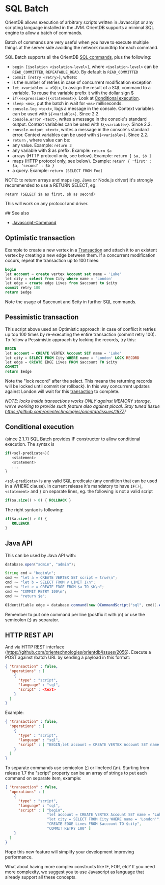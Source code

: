 # SQL Batch

OrientDB allows execution of arbitrary scripts written in Javascript or any scripting language installed in the JVM. OrientDB supports a minimal SQL engine to allow a batch of commands.

Batch of commands are very useful when you have to execute multiple things at the server side avoiding the network roundtrip for each command.

SQL Batch supports all the OrientDB [SQL commands](SQL.md), plus the following:
- ```begin [isolation <isolation-level>]```, where `<isolation-level>` can be `READ_COMMITTED`, `REPEATABLE_READ`. By default is `READ_COMMITTED`
- ```commit [retry <retry>]```, where:
 - <retry> is the number of retries in case of concurrent modification exception
- ```let <variable> = <SQL>```, to assign the result of a SQL command to a variable. To reuse the variable prefix it with the dollar sign $
- ```if(<expression>){<statememt>}```. Look at [Conditional execution](SQL-batch.md#conditional-execution).
- ```sleep <ms>```, put the batch in wait for `<ms>` milliseconds.
- ```console.log <text>```, logs a message in the console. Context variables can be used with `${<variable>}`. Since 2.2.
- ```console.error <text>```, writes a message in the console's standard output. Context variables can be used with `${<variable>}`. Since 2.2.
- ```console.output <text>```, writes a message in the console's standard error. Context variables can be used with `${<variable>}`. Since 2.2.
- ```return``` <value>, where value can be:
 - any value. Example: ```return 3```
 - any variable with $ as prefix. Example: ```return $a```
 - arrays (HTTP protocol only, see below). Example: ```return [ $a, $b ]```
 - maps (HTTP protocol only, see below). Example: ```return { 'first' : $a, 'second' : $b }```
 - a query. Example: ```return (SELECT FROM Foo)```  
 
 NOTE: to return arrays and maps (eg. Java or Node.js driver) it's strongly recommended to use a RETURN SELECT, eg.  

```
return (SELECT $a as first, $b as second)
```

This will work on any protocol and driver.


## See also
- [Javascript-Command](Javascript-Command.md)

## Optimistic transaction

Example to create a new vertex in a [Transaction](Transactions.md) and attach it to an existent vertex by creating a new edge between them. If a concurrent modification occurs, repeat the transaction up to 100 times:

```sql
begin
let account = create vertex Account set name = 'Luke'
let city = select from City where name = 'London'
let edge = create edge Lives from $account to $city
commit retry 100
return $edge
```

Note the usage of $account and $city in further SQL commands.

## Pessimistic transaction

This script above used an Optimistic approach: in case of conflict it retries up top 100 times by re-executing the entire transaction (commit retry 100). To follow a Pessimistic approach by locking the records, try this:

```sql
BEGIN
let account = CREATE VERTEX Account SET name = 'Luke'
let city = SELECT FROM City WHERE name = 'London' LOCK RECORD
let edge = CREATE EDGE Lives FROM $account TO $city
COMMIT
return $edge
```

Note the "lock record" after the select. This means the returning records will be locked until commit (or rollback). In this way concurrent updates against London will wait for this [transaction](Transactions.md) to complete.

_NOTE: locks inside transactions works ONLY against MEMORY storage, we're working to provide such feature also against plocal. Stay tuned (Issue https://github.com/orientechnologies/orientdb/issues/1677)_


## Conditional execution 
(since 2.1.7)
SQL Batch provides IF constructor to allow conditional execution.
The syntax is

```sql
if(<sql-predicate>){
   <statement>
   <statement>
   ...
}
```
`<sql-predicate>` is any valid SQL predicate (any condition that can be used in a WHERE clause).
In current release it's mandatory to have `IF(){`, `<statement>` and `}` on separate lines, eg. the following is not a valid script

```sql
if($a.size() > 0) { ROLLBACK }
```
The right syntax is following:
```sql
if($a.size() > 0) { 
   ROLLBACK 
}
```

## Java API

This can be used by Java API with:
```java
database.open("admin", "admin");

String cmd = "begin\n";
cmd += "let a = CREATE VERTEX SET script = true\n";
cmd += "let b = SELECT FROM v LIMIT 1\n";
cmd += "let e = CREATE EDGE FROM $a TO $b\n";
cmd += "COMMIT RETRY 100\n";
cmd += "return $e";

OIdentifiable edge = database.command(new OCommandScript("sql", cmd)).execute();
```

Remember to put one command per line (postfix it with \n) or use the semicolon (;) as separator.

## HTTP REST API

And via HTTP REST interface (https://github.com/orientechnologies/orientdb/issues/2056). Execute a POST against /batch URL by sending a payload in this format:

```json
{ "transaction" : false,
  "operations" : [
    {
      "type" : "script",
      "language" : "sql",
      "script" : <text>
    }
  ]
}
```

Example:

```json
{ "transaction" : false,
  "operations" : [
    {
      "type" : "script",
      "language" : "sql",
      "script" : [ "BEGIN;let account = CREATE VERTEX Account SET name = 'Luke';let city =SELECT FROM City WHERE name = 'London';CREATE EDGE Lives FROM $account TO $city;COMMIT RETRY 100" ]
    }
  ]
}
```

To separate commands use semicolon (;) or linefeed (\n). Starting from release 1.7 the "script" property can be an array of strings to put each command on separate item, example:
```json
{ "transaction" : false,
  "operations" : [
    {
      "type" : "script",
      "language" : "sql",
      "script" : [ "begin",
                   "let account = CREATE VERTEX Account SET name = 'Luke'",
                   "let city = SELECT FROM City WHERE name = 'London'",
                   "CREATE EDGE Lives FROM $account TO $city",
                   "COMMIT RETRY 100" ]
    }
  ]
}
```

Hope this new feature will simplify your development improving performance.

What about having more complex constructs like IF, FOR, etc? If you need more complexity, we suggest you to use Javascript as language that already support all these concepts.
